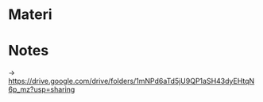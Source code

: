 # Materi
# Notes
-> https://drive.google.com/drive/folders/1mNPd6aTd5jU9QP1aSH43dyEHtqN6p_mz?usp=sharing

